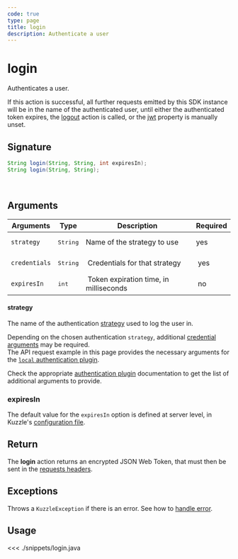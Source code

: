 ```yaml
---
code: true
type: page
title: login
description: Authenticate a user
---
```


# login

Authenticates a user.

If this action is successful, all further requests emitted by this SDK instance will be in the name of the authenticated user, until either the authenticated token expires, the [logout](/sdk/java/1/controllers/auth/logout/) action is called, or the [jwt](/sdk/java/1/core-classes/kuzzle/constructor) property is manually unset.

## Signature

```java
String login(String, String, int expiresIn);
String login(String, String);
```
<br/>

## Arguments

| Arguments     | Type   | Description                      | Required |
| ------------- | ------ | -------------------------------- | -------- |
| `strategy`    | <pre>String</pre> | Name of the strategy to use  | yes      |
| `credentials` | <pre>String</pre> |  Credentials for that strategy            |  yes     |
| `expiresIn`   | <pre>int</pre>    |  Token expiration time, in milliseconds |  no      |

#### strategy

The name of the authentication [strategy](/core/1/guide/guides/kuzzle-depth/authentication/#authentication) used to log the user in.

Depending on the chosen authentication `strategy`, additional [credential arguments](/core/1/guide/guides/kuzzle-depth/authentication/#authentication) may be required.  
The API request example in this page provides the necessary arguments for the [`local` authentication plugin](https://github.com/kuzzleio/kuzzle-plugin-auth-passport-local).

Check the appropriate [authentication plugin](/core/1/plugins/plugins/strategies/overview/) documentation to get the list of additional arguments to provide.

### expiresIn

 The default value for the `expiresIn` option is defined at server level, in Kuzzle's [configuration file](/core/1/guide/guides/essentials/configuration/).

## Return

The **login** action returns an encrypted JSON Web Token, that must then be sent in the [requests headers](/core/1/api/essentials/query-syntax/).

## Exceptions

Throws a `KuzzleException` if there is an error. See how to [handle error](/sdk/java/1/essentials/error-handling/).

## Usage

<<< ./snippets/login.java
